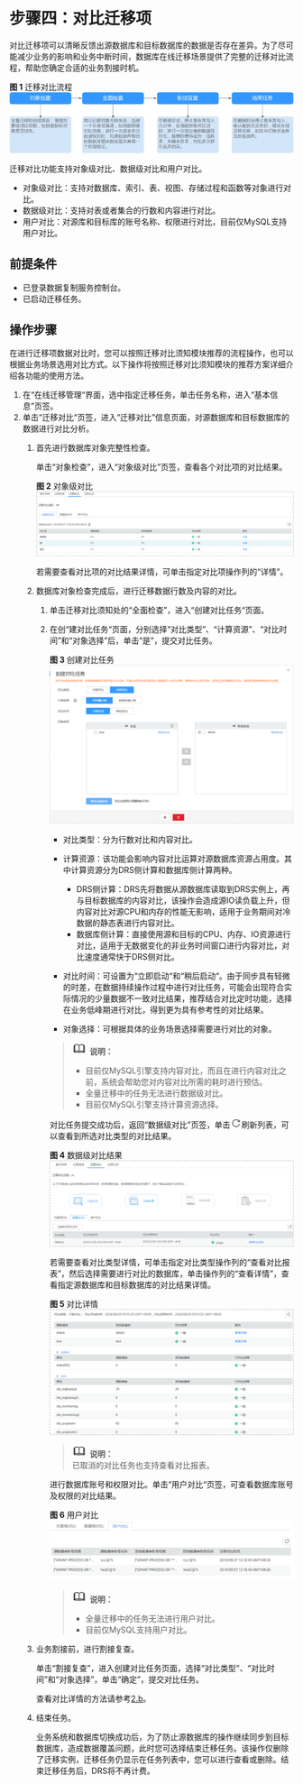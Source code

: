 # 步骤四：对比迁移项<a name="drs_02_0007"></a>

对比迁移项可以清晰反馈出源数据库和目标数据库的数据是否存在差异。为了尽可能减少业务的影响和业务中断时间，数据库在线迁移场景提供了完整的迁移对比流程，帮助您确定合适的业务割接时机。

**图 1**  迁移对比流程<a name="fig096693218356"></a>  
![](figures/迁移对比流程.png "迁移对比流程")

迁移对比功能支持对象级对比、数据级对比和用户对比。

-   对象级对比：支持对数据库、索引、表、视图、存储过程和函数等对象进行对比。
-   数据级对比：支持对表或者集合的行数和内容进行对比。
-   用户对比：对源库和目标库的账号名称、权限进行对比，目前仅MySQL支持用户对比。

## 前提条件<a name="section16256919193311"></a>

-   已登录数据复制服务控制台。
-   已启动迁移任务。

## 操作步骤<a name="section59386647165940"></a>

在进行迁移项数据对比时，您可以按照迁移对比须知模块推荐的流程操作，也可以根据业务场景选用对比方式。以下操作将按照迁移对比须知模块的推荐方案详细介绍各功能的使用方法。

1.  在“在线迁移管理“界面，选中指定迁移任务，单击任务名称，进入“基本信息”页签。
2.  单击“迁移对比“页签，进入“迁移对比”信息页面，对源数据库和目标数据库的数据进行对比分析。
    1.  首先进行数据库对象完整性检查。

        单击“对象检查”，进入“对象级对比”页签，查看各个对比项的对比结果。

        **图 2**  对象级对比<a name="fig1566415813259"></a>  
        ![](figures/对象级对比.png "对象级对比")

        若需要查看对比项的对比结果详情，可单击指定对比项操作列的“详情”。

    2.  <a name="li15367162113275"></a>数据库对象检查完成后，进行迁移数据行数及内容的对比。
        1.  单击迁移对比须知处的“全面检查”，进入“创建对比任务“页面。
        2.  在创“建对比任务“页面，分别选择“对比类型”、“计算资源”、“对比时间”和“对象选择”后，单击“是”，提交对比任务。

            **图 3**  创建对比任务<a name="fig838926335"></a>  
            ![](figures/创建对比任务.png "创建对比任务")

            -   对比类型：分为行数对比和内容对比。
            -   计算资源：该功能会影响内容对比运算对源数据库资源占用度。其中计算资源分为DRS侧计算和数据库侧计算两种。
                -   DRS侧计算：DRS先将数据从源数据库读取到DRS实例上，再与目标数据库的内容对比，该操作会造成源IO读负载上升，但内容对比对源CPU和内存的性能无影响，适用于业务期间对冷数据的静态表进行内容对比。
                -   数据库侧计算：直接使用源和目标的CPU、内存、IO资源进行对比，适用于无数据变化的非业务时间窗口进行内容对比，对比速度通常快于DRS侧对比。

            -   对比时间：可设置为“立即启动“和“稍后启动“。由于同步具有轻微的时差，在数据持续操作过程中进行对比任务，可能会出现符合实际情况的少量数据不一致对比结果，推荐结合对比定时功能，选择在业务低峰期进行对比，得到更为具有参考性的对比结果。
            -   对象选择：可根据具体的业务场景选择需要进行对比的对象。

            >![](public_sys-resources/icon-note.gif) **说明：**   
            >-   目前仅MySQL引擎支持内容对比，而且在进行内容对比之前，系统会帮助您对内容对比所需的耗时进行预估。  
            >-   全量迁移中的任务无法进行数据级对比。  
            >-   目前仅MySQL引擎支持计算资源选择。  

            对比任务提交成功后，返回“数据级对比”页签，单击![](figures/drs_icon-2.png)刷新列表，可以查看到所选对比类型的对比结果。

            **图 4**  数据级对比结果<a name="fig183932613313"></a>  
            ![](figures/数据级对比结果.png "数据级对比结果")

            若需要查看对比类型详情，可单击指定对比类型操作列的“查看对比报表”，然后选择需要进行对比的数据库，单击操作列的“查看详情”，查看指定源数据库和目标数据库的对比结果详情。

            **图 5**  对比详情<a name="fig939102616315"></a>  
            ![](figures/对比详情.png "对比详情")

            >![](public_sys-resources/icon-note.gif) **说明：**   
            >已取消的对比任务也支持查看对比报表。  

            进行数据库账号和权限对比。单击“用户对比“页签，可查看数据库账号及权限的对比结果。

            **图 6**  用户对比<a name="fig73912620319"></a>  
            ![](figures/用户对比.png "用户对比")

            >![](public_sys-resources/icon-note.gif) **说明：**   
            >-   全量迁移中的任务无法进行用户对比。  
            >-   目前仅MySQL支持用户对比。  


    3.  业务割接前，进行割接复查。

        单击“割接复查”，进入创建对比任务页面，选择“对比类型”、“对比时间”和“对象选择”，单击“确定”，提交对比任务。

        查看对比详情的方法请参考[2.b](#li15367162113275)。

    4.  结束任务。

        业务系统和数据库切换成功后，为了防止源数据库的操作继续同步到目标数据库，造成数据覆盖问题，此时您可选择结束迁移任务。该操作仅删除了迁移实例，迁移任务仍显示在任务列表中，您可以进行查看或删除。结束迁移任务后，DRS将不再计费。



